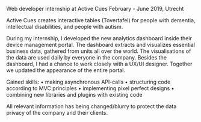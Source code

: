 
Web developer internship at Active Cues
February - June 2019, Utrecht

Active Cues creates interactive tables (Tovertafel) for people with dementia, intellectual disabilities, and people with autism.

During my internship, I developed the new analytics dashboard inside their device management portal. The dashboard extracts and visualizes essential business data, gathered from units all over the world. The visualisations of the data are used daily by everyone in the company. Besides the dashboard, I had a chance to work closely with a UX/UI designer. Together we updated the appearance of the entire portal.

Gained skills:
• making asynchronous API-calls
• structuring code according to MVC principles
• implementing pixel perfect designs
• combining new libraries and plugins with existing code


All relevant information has being changed/blurry to protect the data privacy of the company and their clients.